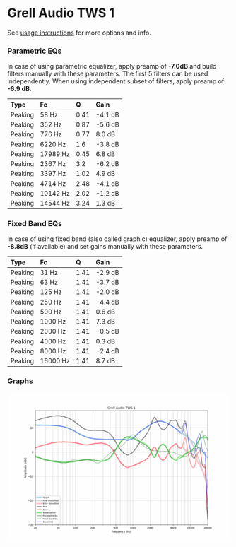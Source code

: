 # Grell Audio TWS 1
See [usage instructions](https://github.com/jaakkopasanen/AutoEq#usage) for more options and info.

### Parametric EQs
In case of using parametric equalizer, apply preamp of **-7.0dB** and build filters manually
with these parameters. The first 5 filters can be used independently.
When using independent subset of filters, apply preamp of **-6.9 dB**.

| Type    | Fc       |    Q | Gain    |
|:--------|:---------|:-----|:--------|
| Peaking | 58 Hz    | 0.41 | -4.1 dB |
| Peaking | 352 Hz   | 0.87 | -5.6 dB |
| Peaking | 776 Hz   | 0.77 | 8.0 dB  |
| Peaking | 6220 Hz  | 1.6  | -3.8 dB |
| Peaking | 17989 Hz | 0.45 | 6.8 dB  |
| Peaking | 2367 Hz  | 3.2  | -6.2 dB |
| Peaking | 3397 Hz  | 1.02 | 4.9 dB  |
| Peaking | 4714 Hz  | 2.48 | -4.1 dB |
| Peaking | 10142 Hz | 2.02 | -1.2 dB |
| Peaking | 14544 Hz | 3.24 | 1.3 dB  |

### Fixed Band EQs
In case of using fixed band (also called graphic) equalizer, apply preamp of **-8.8dB**
(if available) and set gains manually with these parameters.

| Type    | Fc       |    Q | Gain    |
|:--------|:---------|:-----|:--------|
| Peaking | 31 Hz    | 1.41 | -2.9 dB |
| Peaking | 63 Hz    | 1.41 | -3.7 dB |
| Peaking | 125 Hz   | 1.41 | -2.0 dB |
| Peaking | 250 Hz   | 1.41 | -4.4 dB |
| Peaking | 500 Hz   | 1.41 | 0.6 dB  |
| Peaking | 1000 Hz  | 1.41 | 7.3 dB  |
| Peaking | 2000 Hz  | 1.41 | -0.5 dB |
| Peaking | 4000 Hz  | 1.41 | 0.3 dB  |
| Peaking | 8000 Hz  | 1.41 | -2.4 dB |
| Peaking | 16000 Hz | 1.41 | 8.7 dB  |

### Graphs
![](./Grell%20Audio%20TWS%201.png)